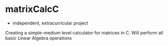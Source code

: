 # matrixCalcC 
* independent, extracurricular project

Creating a simple-medium level calculator for matrices in C. Will perform all basic Linear Algebra operations

